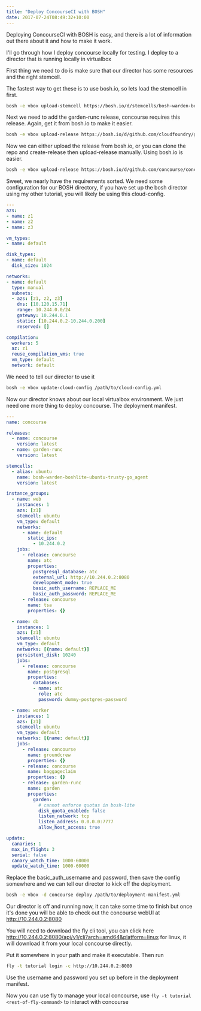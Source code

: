 ```yaml
---
title: "Deploy ConcourseCI with BOSH"
date: 2017-07-24T08:49:32+10:00
---
```


Deploying ConcourseCI with BOSH is easy, and there is a lot of information out there about it and how to make it work.

I'll go through how I deploy concourse locally for testing. I deploy to a director that is running locally in virtualbox

First thing we need to do is make sure that our director has some resources and the right stemcell.
<!--more-->
The fastest way to get these is to use bosh.io, so lets load the stemcell in first.

```bash
bosh -e vbox upload-stemcell https://bosh.io/d/stemcells/bosh-warden-boshlite-ubuntu-trusty-go_agent
```
Next we need to add the garden-runc release, concourse requires this release. Again, get it from bosh.io to make it easier.

```bash
bosh -e vbox upload-release https://bosh.io/d/github.com/cloudfoundry/garden-runc-release
```
Now we can either upload the release from bosh.io, or you can clone the repo and create-release then upload-release manually.
Using bosh.io is easier.

```bash
bosh -e vbox upload-release https://bosh.io/d/github.com/concourse/concourse
```

Sweet, we nearly have the requirements sorted. We need some configuration for our BOSH directory, if you have set up the bosh director using my other tutorial, you will likely be using this cloud-config.
```yaml
---
azs:
- name: z1
- name: z2
- name: z3

vm_types:
- name: default

disk_types:
- name: default
  disk_size: 1024

networks:
- name: default
  type: manual
  subnets:
  - azs: [z1, z2, z3]
    dns: [10.120.15.71]
    range: 10.244.0.0/24
    gateway: 10.244.0.1
    static: [10.244.0.2-10.244.0.200]
    reserved: []

compilation:
  workers: 5
  az: z1
  reuse_compilation_vms: true
  vm_type: default
  network: default
```
We need to tell our director to use it
```bash
bosh -e vbox update-cloud-config /path/to/cloud-config.yml
```
Now our director knows about our local virtualbox environment. We just need one more thing to deploy concourse. The deployment manifest.
```yaml
---
name: concourse

releases:
  - name: concourse
    version: latest
  - name: garden-runc
    version: latest

stemcells:
  - alias: ubuntu
    name: bosh-warden-boshlite-ubuntu-trusty-go_agent
    version: latest

instance_groups:
  - name: web
    instances: 1
    azs: [z1]
    stemcell: ubuntu
    vm_type: default
    networks:
      - name: default
        static_ips:
          - 10.244.0.2
    jobs:
      - release: concourse
        name: atc
        properties:
          postgresql_database: atc
          external_url: http://10.244.0.2:8080
          development_mode: true
          basic_auth_username: REPLACE_ME
          basic_auth_password: REPLACE_ME
      - release: concourse
        name: tsa
        properties: {}

  - name: db
    instances: 1
    azs: [z1]
    stemcell: ubuntu
    vm_type: default
    networks: [{name: default}]
    persistent_disk: 10240
    jobs:
      - release: concourse
        name: postgresql
        properties:
          databases:
          - name: atc
            role: atc
            password: dummy-postgres-password

  - name: worker
    instances: 1
    azs: [z1]
    stemcell: ubuntu
    vm_type: default
    networks: [{name: default}]
    jobs:
      - release: concourse
        name: groundcrew
        properties: {}
      - release: concourse
        name: baggageclaim
        properties: {}
      - release: garden-runc
        name: garden
        properties:
          garden:
            # cannot enforce quotas in bosh-lite
            disk_quota_enabled: false
            listen_network: tcp
            listen_address: 0.0.0.0:7777
            allow_host_access: true

update:
  canaries: 1
  max_in_flight: 3
  serial: false
  canary_watch_time: 1000-60000
  update_watch_time: 1000-60000
```
Replace the basic_auth_username and password, then save the config somewhere and we can tell our director to kick off the deployment.
```bash
bosh -e vbox -d concourse deploy /path/to/deployment-manifest.yml
```
Our director is off and running now, it can take some time to finish but once it's done you will be able to check out the concourse webUI at <http://10.244.0.2:8080>

You will need to download the fly cli tool, you can click here <http://10.244.0.2:8080/api/v1/cli?arch=amd64&platform=linux> for linux, it will download it from your local concourse directly.

Put it somewhere in your path and make it executable. Then run
```bash
fly -t tutorial login -c http://10.244.0.2:8080
```
Use the username and password you set up before in the deployment manifest.

Now you can use fly to manage your local concourse, use `fly -t tutorial <rest-of-fly-command>` to interact with concourse
